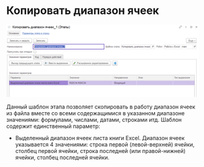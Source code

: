 # Копировать диапазон ячеек

![](<../../../../.gitbook/assets/Копировать диапазон ячеек.png>)

Данный шаблон этапа позволяет скопировать в работу диапазон ячеек из файла вместе со всеми содержащимися в указанном диапазоне значениями: формулами, числами, датами, строками итд. Шаблон содержит единственный параметр:&#x20;

* Выделенный диапазон ячеек листа книги Excel. Диапазон ячеек указывается 4 значениями: строка первой (левой-верхней) ячейки, столбец первой ячейки, строка последней (или правой-нижней) ячейки, столбец последней ячейки.
